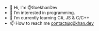 - 👋 Hi, I’m @GoekhanDev
- 👀 I’m interested in programming.
- 🌱 I’m currently learning C#, JS & C/C++
- 📫 How to reach me contact@gökhan.dev

<!---
GoekhanDev/GoekhanDev is a ✨ special ✨ repository because its `README.md` (this file) appears on your GitHub profile.
You can click the Preview link to take a look at your changes.
--->

